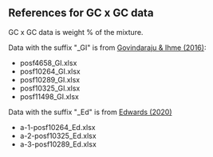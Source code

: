 ## References for GC x GC data
GC x GC data is weight % of the mixture.  

Data with the suffix "_GI" is from [Govindaraju & Ihme (2016)](https://doi.org/10.1016/j.ijheatmasstransfer.2016.06.079):
* posf4658_GI.xlsx
* posf10264_GI.xlsx
* posf10289_GI.xlsx
* posf10325_GI.xlsx
* posf11498_GI.xlsx

Data with the suffix "_Ed" is from
[Edwards (2020)](https://apps.dtic.mil/sti/pdfs/AD1093317.pdf)
* a-1-posf10264_Ed.xlsx
* a-2-posf10325_Ed.xlsx
* a-3-posf10289_Ed.xlsx
